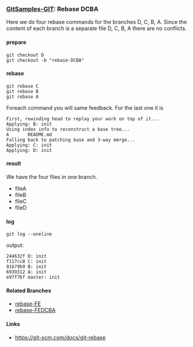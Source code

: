 ### [GitSamples-GIT](../../tree/master): Rebase DCBA
Here we do four rebase commands for the branches D, C, B, A. Since the content of each branch is a separate file
D, C, B, A there are no conflicts.

#### prepare
    git checkout D
    git checkout -b "rebase-DCBA"

#### rebase 

    git rebase C
    git rebase B
    git rebase A

Foreach command you will same feedback. For the last one it is

    First, rewinding head to replay your work on top of it...
    Applying: B: init
    Using index info to reconstruct a base tree...
    A       README.md
    Falling back to patching base and 3-way merge...
    Applying: C: init
    Applying: D: init

#### result

We have the four files in one branch.
* fileA
* fileB
* fileC
* fileD

#### log

    git log --oneline

output:

    244632f D: init
    f117cc8 C: init
    91679b9 B: init
    6939312 A: init
    e97f76f master: init

#### Related Branches
* [rebase-FE](../../tree/rebase-FE)
* [rebase-FEDCBA](../../tree/rebase-FEDCBA)

#### Links 
* https://git-scm.com/docs/git-rebase